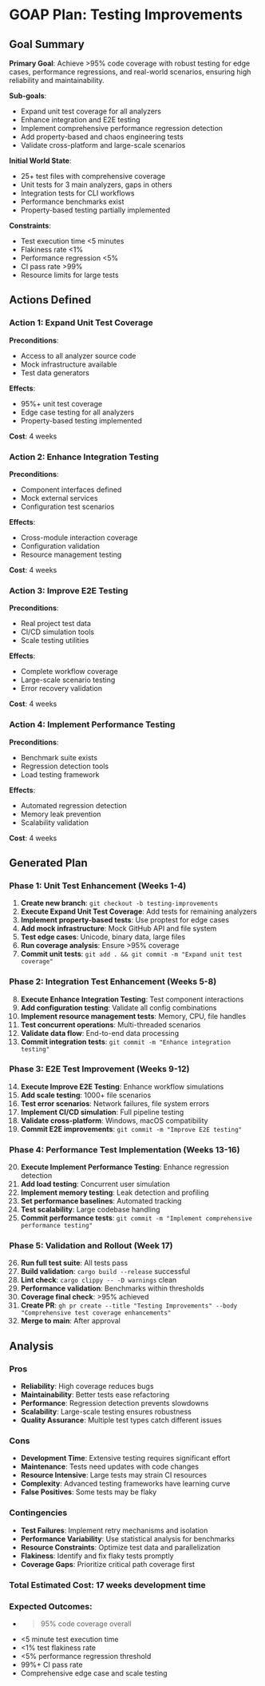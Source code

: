 # GOAP Plan: Testing Improvements

## Goal Summary
**Primary Goal**: Achieve >95% code coverage with robust testing for edge cases, performance regressions, and real-world scenarios, ensuring high reliability and maintainability.

**Sub-goals**:
- Expand unit test coverage for all analyzers
- Enhance integration and E2E testing
- Implement comprehensive performance regression detection
- Add property-based and chaos engineering tests
- Validate cross-platform and large-scale scenarios

**Initial World State**:
- 25+ test files with comprehensive coverage
- Unit tests for 3 main analyzers, gaps in others
- Integration tests for CLI workflows
- Performance benchmarks exist
- Property-based testing partially implemented

**Constraints**:
- Test execution time <5 minutes
- Flakiness rate <1%
- Performance regression <5%
- CI pass rate >99%
- Resource limits for large tests

## Actions Defined

### Action 1: Expand Unit Test Coverage
**Preconditions**:
- Access to all analyzer source code
- Mock infrastructure available
- Test data generators

**Effects**:
- 95%+ unit test coverage
- Edge case testing for all analyzers
- Property-based testing implemented

**Cost**: 4 weeks

### Action 2: Enhance Integration Testing
**Preconditions**:
- Component interfaces defined
- Mock external services
- Configuration test scenarios

**Effects**:
- Cross-module interaction coverage
- Configuration validation
- Resource management testing

**Cost**: 4 weeks

### Action 3: Improve E2E Testing
**Preconditions**:
- Real project test data
- CI/CD simulation tools
- Scale testing utilities

**Effects**:
- Complete workflow coverage
- Large-scale scenario testing
- Error recovery validation

**Cost**: 4 weeks

### Action 4: Implement Performance Testing
**Preconditions**:
- Benchmark suite exists
- Regression detection tools
- Load testing framework

**Effects**:
- Automated regression detection
- Memory leak prevention
- Scalability validation

**Cost**: 4 weeks

## Generated Plan

### Phase 1: Unit Test Enhancement (Weeks 1-4)
1. **Create new branch**: `git checkout -b testing-improvements`
2. **Execute Expand Unit Test Coverage**: Add tests for remaining analyzers
3. **Implement property-based tests**: Use proptest for edge cases
4. **Add mock infrastructure**: Mock GitHub API and file system
5. **Test edge cases**: Unicode, binary data, large files
6. **Run coverage analysis**: Ensure >95% coverage
7. **Commit unit tests**: `git add . && git commit -m "Expand unit test coverage"`

### Phase 2: Integration Test Enhancement (Weeks 5-8)
8. **Execute Enhance Integration Testing**: Test component interactions
9. **Add configuration testing**: Validate all config combinations
10. **Implement resource management tests**: Memory, CPU, file handles
11. **Test concurrent operations**: Multi-threaded scenarios
12. **Validate data flow**: End-to-end data processing
13. **Commit integration tests**: `git commit -m "Enhance integration testing"`

### Phase 3: E2E Test Improvement (Weeks 9-12)
14. **Execute Improve E2E Testing**: Enhance workflow simulations
15. **Add scale testing**: 1000+ file scenarios
16. **Test error scenarios**: Network failures, file system errors
17. **Implement CI/CD simulation**: Full pipeline testing
18. **Validate cross-platform**: Windows, macOS compatibility
19. **Commit E2E improvements**: `git commit -m "Improve E2E testing"`

### Phase 4: Performance Test Implementation (Weeks 13-16)
20. **Execute Implement Performance Testing**: Enhance regression detection
21. **Add load testing**: Concurrent user simulation
22. **Implement memory testing**: Leak detection and profiling
23. **Set performance baselines**: Automated tracking
24. **Test scalability**: Large codebase handling
25. **Commit performance tests**: `git commit -m "Implement comprehensive performance testing"`

### Phase 5: Validation and Rollout (Week 17)
26. **Run full test suite**: All tests pass
27. **Build validation**: `cargo build --release` successful
28. **Lint check**: `cargo clippy -- -D warnings` clean
29. **Performance validation**: Benchmarks within thresholds
30. **Coverage final check**: >95% achieved
31. **Create PR**: `gh pr create --title "Testing Improvements" --body "Comprehensive test coverage enhancements"`
32. **Merge to main**: After approval

## Analysis

### Pros
- **Reliability**: High coverage reduces bugs
- **Maintainability**: Better tests ease refactoring
- **Performance**: Regression detection prevents slowdowns
- **Scalability**: Large-scale testing ensures robustness
- **Quality Assurance**: Multiple test types catch different issues

### Cons
- **Development Time**: Extensive testing requires significant effort
- **Maintenance**: Tests need updates with code changes
- **Resource Intensive**: Large tests may strain CI resources
- **Complexity**: Advanced testing frameworks have learning curve
- **False Positives**: Some tests may be flaky

### Contingencies
- **Test Failures**: Implement retry mechanisms and isolation
- **Performance Variability**: Use statistical analysis for benchmarks
- **Resource Constraints**: Optimize test data and parallelization
- **Flakiness**: Identify and fix flaky tests promptly
- **Coverage Gaps**: Prioritize critical path coverage first

### Total Estimated Cost: 17 weeks development time
### Expected Outcomes:
- >95% code coverage overall
- <5 minute test execution time
- <1% test flakiness rate
- <5% performance regression threshold
- 99%+ CI pass rate
- Comprehensive edge case and scale testing